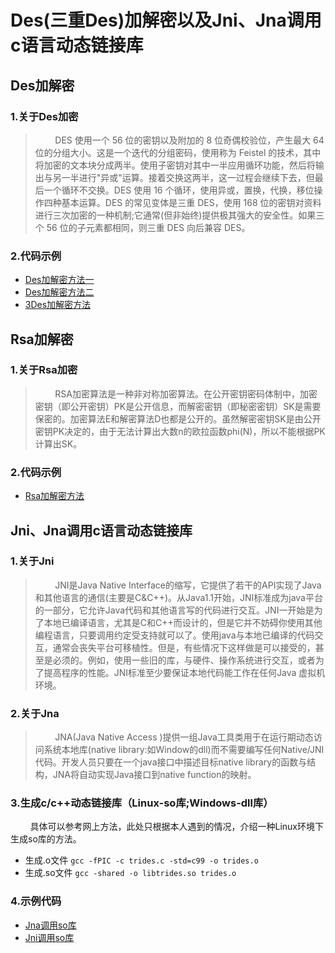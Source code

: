 # Des(三重Des)加解密以及Jni、Jna调用c语言动态链接库

## Des加解密

### 1.关于Des加密
> &nbsp;&nbsp;&nbsp;&nbsp;&nbsp;&nbsp;&nbsp;&nbsp;DES 使用一个 56 位的密钥以及附加的 8 位奇偶校验位，产生最大 64 位的分组大小。这是一个迭代的分组密码，使用称为 Feistel 的技术，其中将加密的文本块分成两半。使用子密钥对其中一半应用循环功能，然后将输出与另一半进行"异或"运算。接着交换这两半，这一过程会继续下去，但最后一个循环不交换。DES 使用 16 个循环，使用异或，置换，代换，移位操作四种基本运算。DES 的常见变体是三重 DES，使用 168 位的密钥对资料进行三次加密的一种机制;它通常(但非始终)提供极其强大的安全性。如果三个 56 位的子元素都相同，则三重 DES 向后兼容 DES。

### 2.代码示例
- [Des加解密方法一](https://github.com/Areogel666/DesAndJna/blob/master/src/cn/lxr/instance/DesEcb.java)
- [Des加解密方法二](https://github.com/Areogel666/DesAndJna/blob/master/src/cn/lxr/instance/DesFile.java)
- [3Des加解密方法](https://github.com/Areogel666/DesAndJna/blob/master/src/cn/lxr/instance/TripleDES.java)

## Rsa加解密

### 1.关于Rsa加密
> &nbsp;&nbsp;&nbsp;&nbsp;&nbsp;&nbsp;&nbsp;&nbsp;RSA加密算法是一种非对称加密算法。在公开密钥密码体制中，加密密钥（即公开密钥）PK是公开信息，而解密密钥（即秘密密钥）SK是需要保密的。加密算法E和解密算法D也都是公开的。虽然解密密钥SK是由公开密钥PK决定的，由于无法计算出大数n的欧拉函数phi(N)，所以不能根据PK计算出SK。
### 2.代码示例
- [Rsa加解密方法](https://github.com/Areogel666/DesAndJna/blob/master/src/cn/lxr/util/RSAEncrypt.java)

## Jni、Jna调用c语言动态链接库

### 1.关于Jni
> &nbsp;&nbsp;&nbsp;&nbsp;&nbsp;&nbsp;&nbsp;&nbsp;JNI是Java Native Interface的缩写，它提供了若干的API实现了Java和其他语言的通信(主要是C&C++)。从Java1.1开始，JNI标准成为java平台的一部分，它允许Java代码和其他语言写的代码进行交互。JNI一开始是为了本地已编译语言，尤其是C和C++而设计的，但是它并不妨碍你使用其他编程语言，只要调用约定受支持就可以了。使用java与本地已编译的代码交互，通常会丧失平台可移植性。但是，有些情况下这样做是可以接受的，甚至是必须的。例如，使用一些旧的库，与硬件、操作系统进行交互，或者为了提高程序的性能。JNI标准至少要保证本地代码能工作在任何Java 虚拟机环境。

### 2.关于Jna
>&nbsp;&nbsp;&nbsp;&nbsp;&nbsp;&nbsp;&nbsp;&nbsp;JNA(Java Native Access )提供一组Java工具类用于在运行期动态访问系统本地库(native library:如Window的dll)而不需要编写任何Native/JNI代码。开发人员只要在一个java接口中描述目标native library的函数与结构，JNA将自动实现Java接口到native function的映射。

### 3.生成c/c++动态链接库（Linux-so库;Windows-dll库）
&nbsp;&nbsp;&nbsp;&nbsp;&nbsp;&nbsp;&nbsp;&nbsp;具体可以参考网上方法，此处只根据本人遇到的情况，介绍一种Linux环境下生成so库的方法。
- 生成.o文件
`gcc -fPIC -c trides.c -std=c99 -o trides.o`
- 生成.so文件
`gcc -shared -o libtrides.so trides.o`

### 4.示例代码
- [Jna调用so库](https://github.com/Areogel666/DesAndJna/blob/master/src/cn/lxr/instance/TestJNA.java)
- [Jni调用so库](https://github.com/Areogel666/DesAndJna/blob/master/src/cn/lxr/instance/TestJNI.java)
